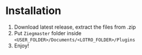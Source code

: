 # Installation
1. Download latest release, extract the files from .zip
2. Put ``Ziegmaster`` folder inside ``<USER_FOLDER>/Documents/<LOTRO_FOLDER>/Plugins``
3. Enjoy!
